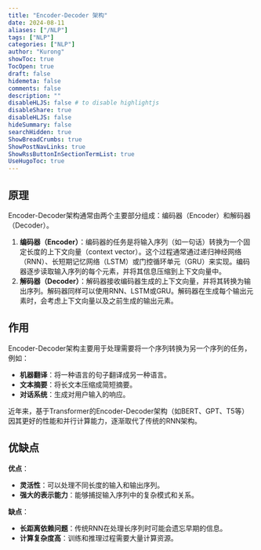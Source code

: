 ```yaml
---
title: "Encoder-Decoder 架构"
date: 2024-08-11
aliases: ["/NLP"]
tags: ["NLP"]
categories: ["NLP"]
author: "Kurong"
showToc: true
TocOpen: true
draft: false
hidemeta: false
comments: false
description: ""
disableHLJS: false # to disable highlightjs
disableShare: true
disableHLJS: false
hideSummary: false
searchHidden: true
ShowBreadCrumbs: true
ShowPostNavLinks: true
ShowRssButtonInSectionTermList: true
UseHugoToc: true
---
```


## 原理

Encoder-Decoder架构通常由两个主要部分组成：编码器（Encoder）和解码器（Decoder）。

1. **编码器（Encoder）**：编码器的任务是将输入序列（如一句话）转换为一个固定长度的上下文向量（context vector）。这个过程通常通过递归神经网络（RNN）、长短期记忆网络（LSTM）或门控循环单元（GRU）来实现。编码器逐步读取输入序列的每个元素，并将其信息压缩到上下文向量中。
2. **解码器（Decoder）**：解码器接收编码器生成的上下文向量，并将其转换为输出序列。解码器同样可以使用RNN、LSTM或GRU。解码器在生成每个输出元素时，会考虑上下文向量以及之前生成的输出元素。



## 作用

Encoder-Decoder架构主要用于处理需要将一个序列转换为另一个序列的任务，例如：

- **机器翻译**：将一种语言的句子翻译成另一种语言。
- **文本摘要**：将长文本压缩成简短摘要。
- **对话系统**：生成对用户输入的响应。

近年来，基于Transformer的Encoder-Decoder架构（如BERT、GPT、T5等）因其更好的性能和并行计算能力，逐渐取代了传统的RNN架构。



## 优缺点

**优点**：

- **灵活性**：可以处理不同长度的输入和输出序列。
- **强大的表示能力**：能够捕捉输入序列中的复杂模式和关系。

**缺点**：

- **长距离依赖问题**：传统RNN在处理长序列时可能会遗忘早期的信息。
- **计算复杂度高**：训练和推理过程需要大量计算资源。
